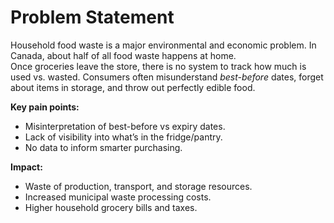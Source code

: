 # Problem Statement

Household food waste is a major environmental and economic problem. In Canada, about half of all food waste happens at home.  
Once groceries leave the store, there is no system to track how much is used vs. wasted. Consumers often misunderstand *best-before* dates, forget about items in storage, and throw out perfectly edible food.

**Key pain points:**
- Misinterpretation of best-before vs expiry dates.
- Lack of visibility into what’s in the fridge/pantry.
- No data to inform smarter purchasing.

**Impact:**
- Waste of production, transport, and storage resources.
- Increased municipal waste processing costs.
- Higher household grocery bills and taxes.
